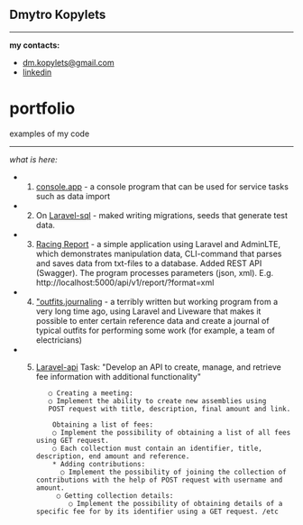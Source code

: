 
## Dmytro Kopylets
*******************************************

**my contacts:**
* dm.kopylets@gmail.com
* [linkedin](https://www.linkedin.com/in/dmitro-kopylets-6a3ba21a1/)

# portfolio
examples of my code

*******************************************

_what is here:_

* 1. [console.app](https://github.com/dmkopylets/portfolio/tree/main/console.app) - a console program that can be used for service tasks such as data import
    
* 2. On [Laravel-sql](https://github.com/dmkopylets/portfolio/tree/main/Laravel-sql-seeding) - maked writing migrations, seeds that generate test data.

* 3. [Racing Report](https://github.com/dmkopylets/portfolio/tree/main/Racing%20Report) - a simple application using Laravel and AdminLTE, which demonstrates manipulation
    data, CLI-command that parses and saves data from txt-files to a database. Added REST API (Swagger). 
    The program processes parameters (json, xml).
    E.g. http://localhost:5000/api/v1/report/?format=xml

* 4. ["outfits.journaling](https://github.com/dmkopylets/portfolio/tree/main/outfits.journaling) - a terribly written but working program from a very long time ago, 
    using Laravel and Liveware that makes it possible to enter certain 
    reference data and create a journal of typical outfits for performing some work 
    (for example, a team of electricians)

* 5. [Laravel-api](https://github.com/dmkopylets/portfolio/tree/main/Laravel-api)  Task: "Develop an API to create, manage, and retrieve
    fee information with additional functionality" 

            ○ Creating a meeting:
            ○ Implement the ability to create new assemblies using
            POST request with title, description, final amount and link.

             Obtaining a list of fees:
             ○ Implement the possibility of obtaining a list of all fees using GET request.
             ○ Each collection must contain an identifier, title, description, end amount and reference.
             * Adding contributions:
               ○ Implement the possibility of joining the collection of contributions with the help of POST request with username and amount.
              ○ Getting collection details:
                 ○ Implement the possibility of obtaining details of a specific fee for by its identifier using a GET request. /etc 



